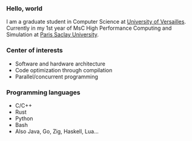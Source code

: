 ### Hello, world
I am a graduate student in Computer Science at [University of Versailles](https://www.uvsq.fr/licence-informatique).
Currently in my 1st year of MsC High Performance Computing and Simulation at [Paris Saclay University](http://www.chps.uvsq.fr/).

### Center of interests
- Software and hardware architecture
- Code optimization through compilation
- Parallel/concurrent programming

### Programming languages
- C/C++
- Rust
- Python
- Bash
- Also Java, Go, Zig, Haskell, Lua...
